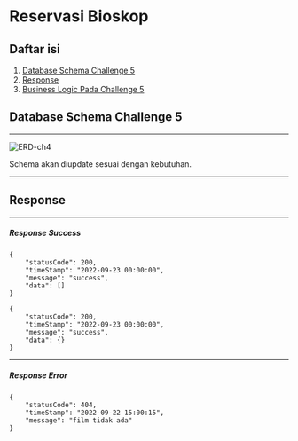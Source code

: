 # Reservasi Bioskop #

## Daftar isi ##
1. [Database Schema Challenge 5](#Database-Schema-Challenge-4)
2. [Response](#Response)
3. [Business Logic Pada Challenge 5](#Business-Logic-Pada-Challenge-4)

## Database Schema Challenge 5 ##
<hr>
<img src="https://user-images.githubusercontent.com/59663235/193450349-86ca1d5e-5415-4703-819f-4db47d2d760b.png" alt="ERD-ch4"/>
<br>
<ul>
</ul>
Schema akan diupdate sesuai dengan kebutuhan.
<hr>

## Response ##
<hr>
<h5> Response Success </h5>

```
{
    "statusCode": 200,
    "timeStamp": "2022-09-23 00:00:00",
    "message": "success",
    "data": []
}
```
```
{
    "statusCode": 200,
    "timeStamp": "2022-09-23 00:00:00",
    "message": "success",
    "data": {}
}
```

<hr>
<h5> Response Error </h5>

```
{
    "statusCode": 404,
    "timeStamp": "2022-09-22 15:00:15",
    "message": "film tidak ada"
}
```